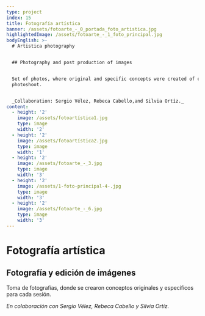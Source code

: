 ```yaml
---
type: project
index: 15
title: Fotografía artística
banner: /assets/fotoarte_-_0_portada_foto_artistica.jpg
highlightedImage: /assets/fotoarte_-_1_foto_principal.jpg
bodyEnglish: >-
  # Artistica photography


  ## Photography and post production of images


  Set of photos, where original and specific concepts were created of every
  photoshoot.


  _Collaboration: Sergio Vélez, Rebeca Cabello,and Silvia Ortíz._
content:
  - height: '2'
    image: /assets/fotoartística1.jpg
    type: image
    width: '2'
  - height: '2'
    image: /assets/fotoartística2.jpg
    type: image
    width: '1'
  - height: '2'
    image: /assets/fotoarte_-_3.jpg
    type: image
    width: '3'
  - height: '2'
    image: /assets/1-foto-principal-4-.jpg
    type: image
    width: '3'
  - height: '2'
    image: /assets/fotoarte_-_6.jpg
    type: image
    width: '3'
---
```

# Fotografía artística

## Fotografía y edición de imágenes

Toma de fotografías, donde se crearon conceptos originales y específicos para cada sesión.

_En colaboración con Sergio Vélez, Rebeca Cabello y Silvia Ortíz._
